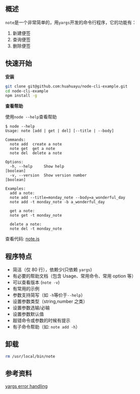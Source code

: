 ## 概述

`note`是一个非常简单的，用`yargs`开发的命令行程序，它的功能有：

1. 新建便签
1. 查询便签
1. 删除便签

## 快速开始

**安装**

```bash
git clone git@github.com:huahuayu/node-cli-example.git
cd node-cli-example
npm install -g
```

**查看帮助**

使用`node --help`查看帮助

```
$ node --help
Usage: note [add | get | del] [--title | --body]

Commands:
  note add  create a note
  note get  get a note
  note del  delete a note

Options:
  -h, --help     Show help                                             [boolean]
  -v, --version  Show version number                                   [boolean]

Examples:
  add a note:
  note add --title=monday_note --body=a_wonderful_day
  note add -t monday_note -b a_wonderful_day

  get a note:
  note get -t monday_note

  delete a note:
  note del -t monday_note
```

查看代码: [note.js](https://github.com/huahuayu/node-cli-example/blob/master/note.js)

## 程序特点

- 简洁（仅 80 行），依赖少(只依赖 `yargs`)
- 有必要的帮助文档（包含 Usage、常用命令、常用 option 等）
- 可以查看版本 (`note -v`)
- 有常用的示例
- 参数支持简写（如 `-h`等价于`--help`）
- 设置参数类型（string,number 之类）
- 设置参数选输/必输
- 设置参数默认值
- 敲错命令或参数的时候有提示
- 有子命令帮助（如: `note add -h`）

## 卸载

```bash
rm /usr/local/bin/note
```

## 参考资料

[yargs error handling](https://github.com/yargs/yargs/issues/883)
